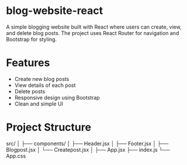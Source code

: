 # blog-website-react

A simple blogging website built with React where users can create, view, and delete blog posts. The project uses React Router for navigation and Bootstrap for styling.

# Features
- Create new blog posts  
- View details of each post  
- Delete posts  
- Responsive design using Bootstrap  
- Clean and simple UI  

# Project Structure
src/
│
├── components/
│ ├── Header.jsx
│ ├── Footer.jsx
│ ├── Blogpost.jsx
│ └── Createpost.jsx
│
├── App.jsx
├── index.js
└── App.css


